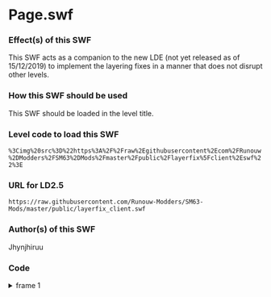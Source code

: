 # Page.swf

### Effect(s) of this SWF
This SWF acts as a companion to the new LDE (not yet released as of 15/12/2019) to implement the layering fixes in a manner that does not disrupt other levels.

### How this SWF should be used
This SWF should be loaded in the level title.

### Level code to load this SWF
`%3Cimg%20src%3D%22https%3A%2F%2Fraw%2Egithubusercontent%2Ecom%2FRunouw%2DModders%2FSM63%2DMods%2Fmaster%2Fpublic%2Flayerfix%5Fclient%2Eswf%22%3E`

### URL for LD2.5
`https://raw.githubusercontent.com/Runouw-Modders/SM63-Mods/master/public/layerfix_client.swf`

### Author(s) of this SWF
Jhynjhiruu

### Code
<details/>
  <summary>frame 1</summary>
  <details/>
    <summary>doAction</summary>
    
```
_root.modLevel = _root.LDCourseName;
if(_root.layerfixinstalled != true)
{
   _root.layerfixinstalled = true;
   _root.currentLayer = 0;
   _root.ItemFrontGFX = function(anum)
   {
      if(_root.LDCourseName == _root.modLevel)
      {
         if(anum == 1)
         {
            _root.currentLayer = 0;
         }
         switch(_root.LDItemArray[anum][0])
         {
            case "r":
               _root.currentLayer = 0;
               break;
            case "b":
               _root.currentLayer = 1;
               break;
            case "f":
               _root.currentLayer = 2;
         }
         if(_root.currentLayer == 2)
         {
            return true;
         }
         return false;
      }
      anum2 = Number(LDItemArray[anum][0]);
      if(anum2 >= 140 && anum2 <= 143)
      {
         return true;
      }
      return false;
   };
   _root.ItemFrontGFXBack = function(anum)
   {
      if(_root.LDCourseName == _root.modLevel)
      {
         if(_root.currentLayer == 1)
         {
            return true;
         }
         return false;
      }
      anum2 = Number(LDItemArray[anum][0]);
      if(anum2 >= 28 && anum2 <= 36 || anum2 >= 102 && anum2 <= 105 || anum2 == 108 || anum2 >= 110 && anum2 <= 118 || anum2 == 121 || anum2 == 122 || anum2 == 124 || anum2 == 125 || anum2 == 128 || anum2 >= 129 && anum2 <= 137 || anum2 == 144 || anum2 == 145)
      {
         return true;
      }
      return false;
   };
   _root.ogPLDL = _root.PlayLevelDesignerLevel;
   _root.PlayLevelDesignerLevel = function(MarioX, MarioY, MarioXspeed, MarioYspeed, transition, messageboolean)
   {
      if(_root.DoReset == true)
      {
         i = 0;
         while(i < LevelItems.length)
         {
            if(LevelItems[i][0] == "1")
            {
               startX = LevelItems[i][1];
               startY = LevelItems[i][2];
               startXspeed = LevelItems[i][3];
               startYspeed = LevelItems[i][4];
               break;
            }
            i++;
         }
         _root.ogPLDL(startX,startY,startXspeed,startYspeed,"",false);
         _root.DoReset = false;
      }
      else
      {
         _root.ogPLDL(MarioX,MarioY,MarioXspeed,MarioYspeed,transition,messageboolean);
      }
   };
   _root.DoReset = true;
   _root.warpframe = true;
}
```
  </details>
</details>
